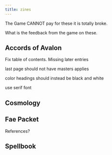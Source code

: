 ```yaml
---
title: zines
---
```


The Game CANNOT pay for these it is totally broke. 

What is the feedback from the game on these.

## Accords of Avalon

Fix table of contents. Missing later entries

last page should not have masters applies

color headings should instead be black and white

use serif font

## Cosmology



## Fae Packet

References? 

## Spellbook